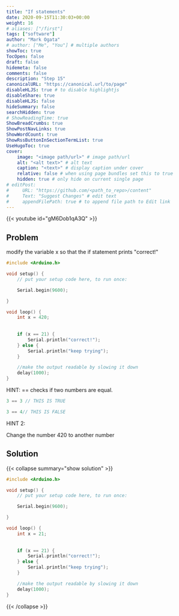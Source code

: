 ```yaml
---
title: "If statements"
date: 2020-09-15T11:30:03+00:00
weight: 16
# aliases: ["/first"]
tags: ["software"]
author: "Mark Ogata"
# author: ["Me", "You"] # multiple authors
showToc: true
TocOpen: false
draft: false
hidemeta: false
comments: false
description: "Step 15"
canonicalURL: "https://canonical.url/to/page"
disableHLJS: true # to disable highlightjs
disableShare: true
disableHLJS: false
hideSummary: false
searchHidden: true
# ShowReadingTime: true
ShowBreadCrumbs: true
ShowPostNavLinks: true
ShowWordCount: true
ShowRssButtonInSectionTermList: true
UseHugoToc: true
cover:
    image: "<image path/url>" # image path/url
    alt: "<alt text>" # alt text
    caption: "<text>" # display caption under cover
    relative: false # when using page bundles set this to true
    hidden: true # only hide on current single page
# editPost:
#     URL: "https://github.com/<path_to_repo>/content"
#     Text: "Suggest Changes" # edit text
#     appendFilePath: true # to append file path to Edit link
---
```


{{< youtube id="gM6Dob1qA3Q" >}}

## Problem

modify the variable x so that the if statement prints "correct!"

```C++
#include <Arduino.h>

void setup() {
    // put your setup code here, to run once:

    Serial.begin(9600);

}   

void loop() {
    int x = 420;
    
    
    if (x == 21) {
        Serial.println("correct!");
    } else {
        Serial.println("keep trying");
    }

    //make the output readable by slowing it down
    delay(1000);
}

```

HINT: == checks if two numbers are equal.
```C++
3 == 3 // THIS IS TRUE
```
```C++
3 == 4// THIS IS FALSE
```

HINT 2:

Change the number 420 to another number


## Solution

{{< collapse summary="show solution" >}}
```C++
#include <Arduino.h>

void setup() {
    // put your setup code here, to run once:

    Serial.begin(9600);

}   

void loop() {
    int x = 21;
    
    
    if (x == 21) {
        Serial.println("correct!");
    } else {
        Serial.println("keep trying");
    }

    //make the output readable by slowing it down
    delay(1000);
}

```

{{< /collapse >}}

